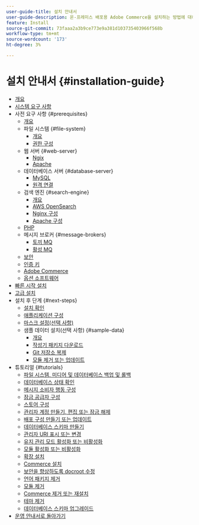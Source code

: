 ```yaml
---
user-guide-title: 설치 안내서
user-guide-description: 온-프레미스 배포용 Adobe Commerce을 설치하는 방법에 대해 알아봅니다.
feature: Install
source-git-commit: 73faaa2a3b9ce773e9a381d103735403966f568b
workflow-type: tm+mt
source-wordcount: '173'
ht-degree: 3%

---
```



# 설치 안내서 {#installation-guide}

- [개요](overview.md)
- [시스템 요구 사항](system-requirements.md)
- 사전 요구 사항 {#prerequisites}
   - [개요](prerequisites/overview.md)
   - 파일 시스템 {#file-system}
      - [개요](prerequisites/file-system/overview.md)
      - [권한 구성](prerequisites/file-system/configure-permissions.md)
   - 웹 서버 {#web-server}
      - [Ngix](prerequisites/web-server/nginx.md)
      - [Apache](prerequisites/web-server/apache.md)
   - 데이터베이스 서버 {#database-server}
      - [MySQL](prerequisites/database/mysql.md)
      - [원격 연결](prerequisites/database/mysql-remote.md)
   - 검색 엔진 {#search-engine}
      - [개요](prerequisites/search-engine/overview.md)
      - [AWS OpenSearch](prerequisites/search-engine/aws-opensearch.md)
      - [Nginx 구성](prerequisites/search-engine/configure-nginx.md)
      - [Apache 구성](prerequisites/search-engine/configure-apache.md)
   - [PHP](prerequisites/php-settings.md)
   - 메시지 브로커 {#message-brokers}
      - [토끼 MQ](prerequisites/rabbitmq.md)
      - [활성 MQ](prerequisites/activemq.md)
   - [보안](prerequisites/security.md)
   - [인증 키](prerequisites/authentication-keys.md)
   - [Adobe Commerce](prerequisites/commerce.md)
   - [옵션 소프트웨어](prerequisites/optional-software.md)
- [빠른 시작 설치](composer.md)
- [고급 설치](advanced.md)
- 설치 후 단계 {#next-steps}
   - [설치 확인](next-steps/verify.md)
   - [애플리케이션 구성](next-steps/configuration.md)
   - [마스크 설정(선택 사항)](next-steps/set-umask.md)
   - 샘플 데이터 설치(선택 사항) {#sample-data}
      - [개요](sample-data/overview.md)
      - [작성기 패키지 다운로드](sample-data/composer-packages.md)
      - [Git 저장소 복제](sample-data/git-repositories.md)
      - [모듈 제거 또는 업데이트](sample-data/remove-or-update.md)
- 튜토리얼 {#tutorials}
   - [파일 시스템, 미디어 및 데이터베이스 백업 및 롤백](tutorials/backup.md)
   - [데이터베이스 상태 확인](tutorials/database-status.md)
   - [메시지 소비자 행동 구성](tutorials/message-consumers.md)
   - [잠금 공급자 구성](tutorials/lock-provider.md)
   - [스토어 구성](tutorials/store.md)
   - [관리자 계정 만들기, 편집 또는 잠금 해제](tutorials/admin.md)
   - [배포 구성 만들기 또는 업데이트](tutorials/deployment.md)
   - [데이터베이스 스키마 만들기](tutorials/database.md)
   - [관리자 URI 표시 또는 변경](tutorials/admin-uri.md)
   - [유지 관리 모드 활성화 또는 비활성화](tutorials/maintenance-mode.md)
   - [모듈 활성화 또는 비활성화](tutorials/manage-modules.md)
   - [확장 설치](tutorials/extensions.md)
   - [Commerce 설치](tutorials/install.md)
   - [보안을 향상하도록 docroot 수정](tutorials/docroot.md)
   - [언어 패키지 제거](tutorials/language-packages.md)
   - [모듈 제거](tutorials/uninstall-modules.md)
   - [Commerce 제거 또는 재설치](tutorials/uninstall.md)
   - [테마 제거](tutorials/themes.md)
   - [데이터베이스 스키마 업그레이드](tutorials/database-upgrade.md)
- [운영 안내서로 돌아가기](https://experienceleague.adobe.com/docs/commerce-operations/operational-guides/home.html?lang=ko)
